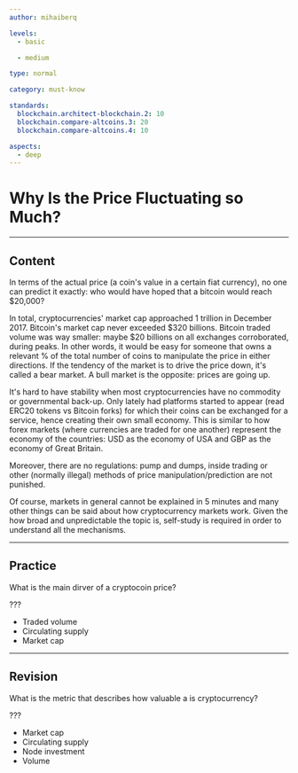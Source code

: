 ```yaml
---
author: mihaiberq

levels:
  - basic

  - medium

type: normal

category: must-know

standards:
  blockchain.architect-blockchain.2: 10
  blockchain.compare-altcoins.3: 20
  blockchain.compare-altcoins.4: 10

aspects:
  - deep
---
```


# Why Is the Price Fluctuating so Much?

---

## Content

In terms of the actual price (a coin's value in a certain fiat currency), no one can predict it exactly: who would have hoped that a bitcoin would reach $20,000?

In total, cryptocurrencies' market cap approached 1 trillion in December 2017. Bitcoin's market cap never exceeded $320 billions. Bitcoin traded volume was way smaller: maybe $20 billions on all exchanges corroborated, during peaks. In other words, it would be easy for someone that owns a relevant % of the total number of coins to manipulate the price in either directions. If the tendency of the market is to drive the price down, it's called a bear market. A bull market is the opposite: prices are going up.

It's hard to have stability when most cryptocurrencies have no commodity or governmental back-up. Only lately had platforms started to appear (read ERC20 tokens vs Bitcoin forks) for which their coins can be exchanged for a service, hence creating their own small economy. This is similar to how forex markets (where currencies are traded for one another) represent the economy of the countries: USD as the economy of USA and GBP as the economy of Great Britain.

Moreover, there are no regulations: pump and dumps, inside trading or other (normally illegal) methods of price manipulation/prediction are not punished.

Of course, markets in general cannot be explained in 5 minutes and many other things can be said about how cryptocurrency markets work. Given the how broad and unpredictable the topic is, self-study is required in order to understand all the mechanisms.

---

## Practice

What is the main dirver of a cryptocoin price?

???

* Traded volume
* Circulating supply
* Market cap

---

## Revision

What is the metric that describes how valuable a is cryptocurrency?

???

* Market cap
* Circulating supply
* Node investment
* Volume

